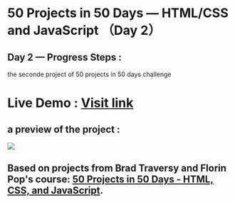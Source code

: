 # 50 Projects in 50 Days — HTML/CSS and JavaScript （Day 2）
## Day 2 — Progress Steps :

the seconde project of 50 projects in 50 days challenge

# Live Demo : <a href="https://abdellahak.github.io/50projects50days-Day2/">Visit link</a>

## a preview of the project :

![](https://github.com/abdellahak/50projects50days-Day2/blob/main/Day2Project.gif)

## Based on projects from Brad Traversy and Florin Pop's course: <a href="https://50projects50days.com">50 Projects in 50 Days - HTML, CSS, and JavaScript</a>.
